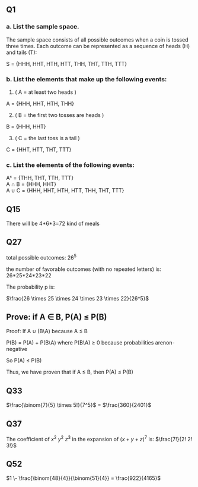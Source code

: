 ## Q1

### a. List the sample space.

   The sample space consists of all possible outcomes when a coin is tossed three times. Each outcome can be represented as a sequence of heads (H)     and tails (T):

   S = \{HHH, HHT, HTH, HTT, THH, THT, TTH, TTT\}

### b. List the elements that make up the following events:

   1. \( A = at least two heads \)

   A = \{HHH, HHT, HTH, THH\}


   2. \( B = the first two tosses are heads \)
   
   B = \{HHH, HHT\}


   3. \( C = the last toss is a tail \)

   C = \{HHT, HTT, THT, TTT\}

### c. List the elements of the following events:

   Aᶜ = \{THH, THT, TTH, TTT\}  
   A &#8745; B = \{HHH, HHT\}  
   A &#8746; C = \{HHH, HHT, HTH, HTT, THH, THT, TTT\}
   
## Q15
   There will be 4\*6*3=72 kind of meals

## Q27
   total possible outcomes: $26^5$

   the number of favorable outcomes (with no repeated letters) is: 26\*25\*24\*23\*22

   The probability p is: 

   $\frac{26 \times 25 \times 24 \times 23 \times 22}{26^5}$

## Prove: if A $\in$ B, P(A) $\le$ P(B)

   Proof: If A $\cup$ (B\\A) because A $\le$ B
   
   P(B) = P(A) + P(B\\A) where P(B\\A) $\ge$ 0 because probabilities arenon-negative
   
   So P(A) $\le$ P(B)
   
   Thus, we have proven that if A $\le$ B, then P(A) $\le$ P(B)
   
## Q33

$\frac{\binom{7}{5} \times 5!}{7^5}$
= $\frac{360}{2401}$

## Q37
The coefficient of $x^2$ $y^2$ $z^3$ in the expansion of $(x+y+z)^7$ is: 
$\frac{7!}{2! 2! 3!}$ 

## Q52
$1 \- \frac{\binom{48}{4}}{\binom{51}{4}} = \frac{922}{4165}$

